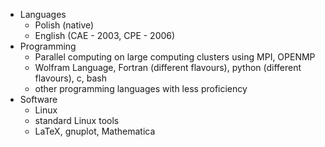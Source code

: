 * Languages
  * Polish (native)
  * English (CAE - 2003, CPE - 2006)
* Programming
  * Parallel computing on large computing clusters using MPI, OPENMP
  * Wolfram Language, Fortran (different flavours), python (different flavours), c, bash
  * other programming languages with less proficiency 
* Software
  * Linux
  * standard Linux tools
  * LaTeX, gnuplot, Mathematica

